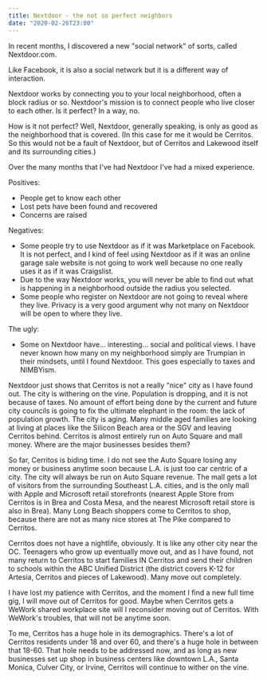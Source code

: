 ```yaml
---
title: Nextdoor - the not so perfect neighbors
date: "2020-02-26T23:00"
---
```


In recent months, I discovered a new "social network" of sorts, called Nextdoor.com.

Like Facebook, it is also a social network but it is a different way of interaction.

Nextdoor works by connecting you to your local neighborhood, often a block radius or so. Nextdoor's mission is to connect people who live closer to each other. Is it perfect? In a way, no.

How is it not perfect? Well, Nextdoor, generally speaking, is only as good as the neighborhood that is covered. (In this case for me it would be Cerritos. So this would not be a fault of Nextdoor, but of Cerritos and Lakewood itself and its surrounding cities.)

Over the many months that I've had Nextdoor I've had a mixed experience.

Positives:
- People get to know each other
- Lost pets have been found and recovered
- Concerns are raised

Negatives:
- Some people try to use Nextdoor as if it was Marketplace on Facebook. It is not perfect, and I kind of feel using Nextdoor as if it was an online garage sale website is not going to work well because no one really uses it as if it was Craigslist.
- Due to the way Nextdoor works, you will never be able to find out what is happening in a neighborhood outside the radius you selected.
- Some people who register on Nextdoor are not going to reveal where they live. Privacy is a very good argument why not many on Nextdoor will be open to where they live.

The ugly:
- Some on Nextdoor have... interesting... social and political views. I have never known how many on my neighborhood simply are Trumpian in their mindsets, until I found Nextdoor. This goes especially to taxes and NIMBYism. 

Nextdoor just shows that Cerritos is not a really "nice" city as I have found out. The city is withering on the vine. Population is dropping, and it is not because of taxes. No amount of effort being done by the current and future city councils is going to fix the ultimate elephant in the room: the lack of population growth. The city is aging. Many middle aged families are looking at living at places like the Silicon Beach area or the SGV and leaving Cerritos behind. Cerritos is almost entirely run on Auto Square and mall money. Where are the major businesses besides them?

So far, Cerritos is biding time. I do not see the Auto Square losing any money or business anytime soon because L.A. is just too car centric of a city. The city will always be run on Auto Square revenue. The mall gets a lot of visitors from the surrounding Southeast L.A. cities, and is the only mall with Apple and Microsoft retail storefronts (nearest Apple Store from Cerritos is in Brea and Costa Mesa, and the nearest Microsoft retail store is also in Brea). Many Long Beach shoppers come to Cerritos to shop, because there are not as many nice stores at The Pike compared to Cerritos.

Cerritos does not have a nightlife, obviously. It is like any other city near the OC. Teenagers who grow up eventually move out, and as I have found, not many return to Cerritos to start families IN Cerritos and send their children to schools within the ABC Unified District (the district covers K-12 for Artesia, Cerritos and pieces of Lakewood). Many move out completely.

I have lost my patience with Cerritos, and the moment I find a new full time gig, I will move out of Cerritos for good. Maybe when Cerritos gets a WeWork shared workplace site will I reconsider moving out of Cerritos. With WeWork's troubles, that will not be anytime soon.

To me, Cerritos has a huge hole in its demographics. There's a lot of Cerritos residents under 18 and over 60, and there's a huge hole in between that 18-60. That hole needs to be addressed now, and as long as new businesses set up shop in business centers like downtown L.A., Santa Monica, Culver City, or Irvine, Cerritos will continue to wither on the vine.

